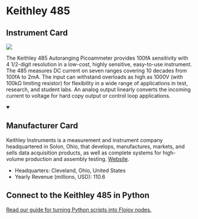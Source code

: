 
# Keithley 485

## Instrument Card

<img src="https://v5.airtableusercontent.com/v1/19/19/1691539200000/M7XX-aMdG3X45uX5UnrGvg/WOr1I6UoYSd2LvxBS8J_6gu_CORqKOakttRfe9tF6C_FuXzoHOj-2RR69EKKbCCnYuj1GaJuiIzPUbZYsL2_xpUWBmScyxvZA4wEe-paLTc/6pTUbOL2-KDrmu0G2MtjmfQvWVJEM_2JIvulmQ3ET_M"/>
<p>The Keithley 485 Autoranging Picoammeter provides 100fA sensitivity with 4 1/2-digit resolution in a low-cost, highly sensitive, easy-to-use instrument. The 485 measures DC current on seven ranges covering 10 decades from 100fA to 2mA. The input can withstand overloads as high as 1000V (with 100kΩ limiting resistor) for flexibility in a wide range of applications in test, research, and student labs. An analog output linearly converts the incoming current to voltage for hard copy output or control loop applications.</p>

<details open>
<summary><h2>Manufacturer Card</h2></summary>

Keithley Instruments is a measurement and instrument company headquartered in Solon, Ohio, that develops, manufactures, markets, and sells data acquisition products, as well as complete systems for high-volume production and assembly testing. <a href="https://www.tek.com/en">Website</a>.

<ul>
  <li>Headquarters: Cleveland, Ohio, United States</li>
  <li>Yearly Revenue (millions, USD): 110.6</li>
</ul>
</details>

## Connect to the Keithley 485 in Python

[Read our guide for turning Python scripts into Flojoy nodes.](https://docs.flojoy.ai/custom-nodes/creating-custom-node/)


